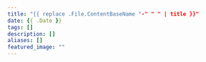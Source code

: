 ```yaml
---
title: "{{ replace .File.ContentBaseName "-" " " | title }}"
date: {{ .Date }}
tags: []
description: []
aliases: []
featured_image: ""
---
```

